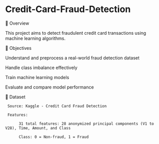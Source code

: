 # Credit-Card-Fraud-Detection

📌 Overview

   This project aims to detect fraudulent credit card transactions using machine learning algorithms.

🎯 Objectives

   Understand and preprocess a real-world fraud detection dataset

   Handle class imbalance effectively

   Train machine learning models

   Evaluate and compare model performance

📁 Dataset

     Source: Kaggle - Credit Card Fraud Detection

     Features:

          31 total features: 28 anonymized principal components (V1 to V28), Time, Amount, and Class

          Class: 0 = Non-fraud, 1 = Fraud
